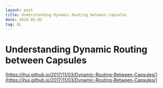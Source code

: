 ```yaml
---
layout: post
title: Understanding Dynamic Routing between Capsules
date: 2018-02-02
tag: DL
---
```


# Understanding Dynamic Routing between Capsules

[https://jhui.github.io/2017/11/03/Dynamic-Routing-Between-Capsules/](https://jhui.github.io/2017/11/03/Dynamic-Routing-Between-Capsules/)
